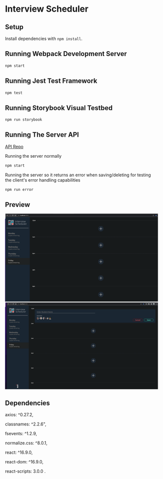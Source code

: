 # Interview Scheduler

## Setup

Install dependencies with `npm install`.

## Running Webpack Development Server

```sh
npm start
```

## Running Jest Test Framework

```sh
npm test
```

## Running Storybook Visual Testbed

```sh
npm run storybook
```

## Running The Server API

[API Repo](https://github.com/SydannyOpal/scheduler-api)

Running the server normally
```sh
npm start
```

Running the server so it returns an error when saving/deleting for testing the client's error handling capabilities
```sh
npm run error
```
 
## Preview
![The Scheduler Show Page](https://github.com/SydannyOpal/Scheduler/blob/master/public/images/Scheduler%20Show%20Page.png?raw=true)
![The Appointment Form](https://github.com/SydannyOpal/Scheduler/blob/master/public/images/Scheduler%20Appointment%20Form.png?raw=true)

## Dependencies
axios: ^0.27.2,

classnames: ^2.2.6",

fsevents: ^1.2.9,

normalize.css: ^8.0.1,

react: ^16.9.0,

react-dom: ^16.9.0,

react-scripts: 3.0.0 . 